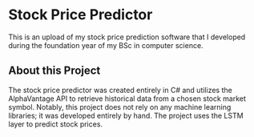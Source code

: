 # Stock Price Predictor

This is an upload of my stock price prediction software that I developed during the foundation year of my BSc in computer science.

## About this Project

The stock price predictor was created entirely in C# and utilizes the AlphaVantage API to retrieve historical data from a chosen stock market symbol.
Notably, this project does not rely on any machine learning libraries; it was developed entirely by hand. The project uses the LSTM layer to predict stock prices.
